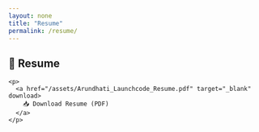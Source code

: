 ```yaml
---
layout: none
title: "Resume"
permalink: /resume/
---
```


<!DOCTYPE html>
<html lang="en">
<head>
  <meta charset="UTF-8">
  <title>Resume</title>
  <link rel="stylesheet" href="/assets/css/style.css">
</head>
<body>
  <div class="resume-container">
    <h2>📄 Resume</h2>

    <p>
      <a href="/assets/Arundhati_Launchcode_Resume.pdf" target="_blank" download>
        📥 Download Resume (PDF)
      </a>
    </p>
  </div>
</body>
</html>
